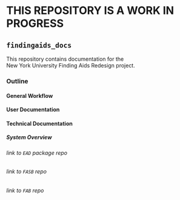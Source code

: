 # THIS REPOSITORY IS A WORK IN PROGRESS

## `findingaids_docs`
This repository contains documentation for the   
New York University Finding Aids Redesign project.

### Outline
#### General Workflow
#### User Documentation
#### Technical Documentation
##### System Overview
###### link to `EAD` package repo
###### link to `FASB` repo
###### link to `FAB` repo
